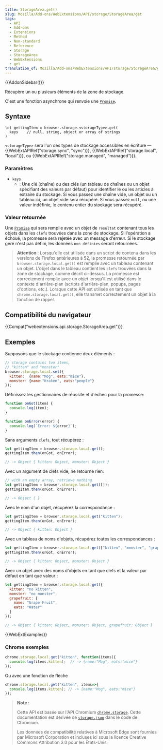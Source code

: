 ```yaml
---
title: StorageArea.get()
slug: Mozilla/Add-ons/WebExtensions/API/storage/StorageArea/get
tags:
  - API
  - Add-ons
  - Extensions
  - Method
  - Non-standard
  - Reference
  - Storage
  - StorageArea
  - WebExtensions
  - get
translation_of: Mozilla/Add-ons/WebExtensions/API/storage/StorageArea/get
---
```

{{AddonSidebar()}}

Récupère un ou plusieurs éléments de la zone de stockage.

C'est une fonction asynchrone qui renvoie une [`Promise`](/fr/docs/Web/JavaScript/Reference/Objets_globaux/Promise).

## Syntaxe

    let gettingItem = browser.storage.<storageType>.get(
      keys    // null, string, object or array of strings
    )

`<storageType>` sera l'un des types de stockage accessibles en écriture — {{WebExtAPIRef("storage.sync", "sync")}}, {{WebExtAPIRef("storage.local", "local")}}, ou {{WebExtAPIRef("storage.managed", "managed")}}.

### Paramètres

- `keys`
  - : Une clé (chaîne) ou des clés (un tableau de chaînes ou un objet spécifiant des valeurs par défaut) pour identifier le ou les articles à extraire du stockage. Si vous passez une chaîne vide, un objet ou un tableau ici, un objet vide sera récupéré. Si vous passez `null`,  ou une valeur indéfinie, le contenu entier du stockage sera récupéré.

### Valeur retournée

Une [`Promise`](/fr/docs/Web/JavaScript/Reference/Objets_globaux/Promise) qui sera remplie avec un objet de `resultat` contenant tous les objets dans les `clefs` trouvées dans la zone de stockage. Si l'opération a échoué, la promesse sera rejetée avec un message d'erreur. Si le stockage géré n'est pas défini, les données  `non définies` seront retournées.

> **Attention :** Lorsqu'elle est utilisée dans un script de contenu dans les versions de Firefox antérieures à 52, la promesse retournée par `browser.storage.local.get()` est remplie avec un tableau contenant un objet. L'objet dans le tableau contient les `clefs` trouvées dans la zone de stockage, comme décrit ci-dessus. La promesse est correctement remplie avec un objet lorsqu'il est utilisé dans le contexte d'arrière-plan
> (scripts d'arrière-plan, popups, pages d'options, etc.). Lorsque cette API est utilisée en tant que `chrome.storage.local.get()`, elle transmet correctement un objet à la fonction de rappel.

## Compatibilité du navigateur

{{Compat("webextensions.api.storage.StorageArea.get")}}

## Exemples

Supposons que le stockage contienne deux éléments :

```js
// storage contains two items,
// "kitten" and "monster"
browser.storage.local.set({
  kitten:  {name:"Mog", eats:"mice"},
  monster: {name:"Kraken", eats:"people"}
});
```

Définissez les gestionnaires de réussite et d'échec pour la promesse:

```js
function onGot(item) {
  console.log(item);
}

function onError(error) {
  console.log(`Error: ${error}`);
}
```

Sans arguments `clefs`, tout récupérez :

```js
let gettingItem = browser.storage.local.get();
gettingItem.then(onGot, onError);

// -> Object { kitten: Object, monster: Object }
```

Avec un argument de clefs vide, ne retourne rien:

```js
// with an empty array, retrieve nothing
let gettingItem = browser.storage.local.get([]);
gettingItem.then(onGot, onError);

// -> Object { }
```

Avec le nom d'un objet, récupérez la correspondance :

```js
let gettingItem = browser.storage.local.get("kitten");
gettingItem.then(onGot, onError);

// -> Object { kitten: Object }
```

Avec un tableau de noms d'objets, récupérez toutes les correspondances :

```js
let gettingItem = browser.storage.local.get(["kitten", "monster", "grapefruit"]);
gettingItem.then(onGot, onError);

// -> Object { kitten: Object, monster: Object }
```

Avec un objet avec des noms d'objets en tant que clefs et la valeur par défaut en tant que valeur :

```js
let gettingItem = browser.storage.local.get({
  kitten: "no kitten",
  monster: "no monster",
  grapefruit: {
    name: "Grape Fruit",
    eats: "Water"
  }
});

// -> Object { kitten: Object, monster: Object, grapefruit: Object }
```

{{WebExtExamples}}

### Chrome exemples

```js
chrome.storage.local.get("kitten", function(items){
  console.log(items.kitten);  // -> {name:"Mog", eats:"mice"}
});
```

Ou avec une fonction de flèche

```js
chrome.storage.local.get("kitten", items=>{
  console.log(items.kitten); // -> {name:"Mog", eats:"mice"}
});
```

> **Note :**
>
> Cette API est basée sur l'API Chromium [`chrome.storage`](https://developer.chrome.com/extensions/storage). Cette documentation est dérivée de [`storage.json`](https://chromium.googlesource.com/chromium/src/+/master/extensions/common/api/storage.json) dans le code de Chromium.
>
> Les données de compatibilité relatives à Microsoft Edge sont fournies par Microsoft Corporation et incluses ici sous la licence Creative Commons Attribution 3.0 pour les États-Unis.
